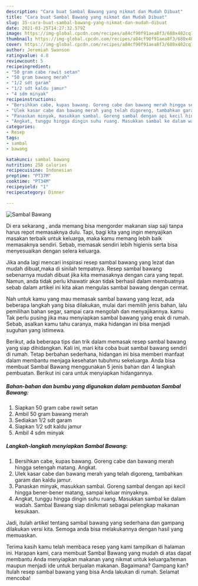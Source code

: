 ```yaml
---
description: "Cara buat Sambal Bawang yang nikmat dan Mudah Dibuat"
title: "Cara buat Sambal Bawang yang nikmat dan Mudah Dibuat"
slug: 35-cara-buat-sambal-bawang-yang-nikmat-dan-mudah-dibuat
date: 2021-03-25T14:27:32.579Z
image: https://img-global.cpcdn.com/recipes/a84cf90f91aea8f3/680x482cq70/sambal-bawang-foto-resep-utama.jpg
thumbnail: https://img-global.cpcdn.com/recipes/a84cf90f91aea8f3/680x482cq70/sambal-bawang-foto-resep-utama.jpg
cover: https://img-global.cpcdn.com/recipes/a84cf90f91aea8f3/680x482cq70/sambal-bawang-foto-resep-utama.jpg
author: Jeremiah Swanson
ratingvalue: 4.8
reviewcount: 5
recipeingredient:
- "50 gram cabe rawit setan"
- "50 gram bawang merah"
- "1/2 sdt garam"
- "1/2 sdt kaldu jamur"
- "4 sdm minyak"
recipeinstructions:
- "Bersihkan cabe, kupas bawang. Goreng cabe dan bawang merah hingga setengah matang. Angkat."
- "Ulek kasar cabe dan bawang merah yang telah digoreng, tambahkan garam dan kaldu jamur."
- "Panaskan minyak, masukkan sambal. Goreng sambal dengan api kecil hingga bener-bener matang, sampai keluar minyaknya."
- "Angkat, tunggu hingga dingin suhu ruang. Masukkan sambal ke dalam wadah. Sambal Bawang siap dinikmati sebagai pelengkap makanan kesukaan."
categories:
- Resep
tags:
- sambal
- bawang

katakunci: sambal bawang 
nutrition: 258 calories
recipecuisine: Indonesian
preptime: "PT37M"
cooktime: "PT34M"
recipeyield: "1"
recipecategory: Dinner

---
```



![Sambal Bawang](https://img-global.cpcdn.com/recipes/a84cf90f91aea8f3/680x482cq70/sambal-bawang-foto-resep-utama.jpg)

Di era  sekarang , anda memang bisa mengorder makanan siap saji tanpa harus repot memasaknya dulu. Tapi, bagi kita yang ingin menyajikan masakan terbaik untuk keluarga, maka kamu memang lebih baik memasaknya sendiri. Sebab, memasak sendiri lebih higienis serta bisa menyesuaikan dengan selera keluarga.

Jika anda lagi mencari inspirasi resep sambal bawang yang lezat dan mudah dibuat,maka di sinilah tempatnya. Resep sambal bawang  sebenarnya mudah dibuat jika kita memasaknya dengan cara yang tepat. Namun, anda tidak perlu khawatir akan tidak berhasil dalam membuatnya 
sebab dalam artikel ini kita akan mengulas sambal bawang dengan cermat.  



Nah untuk kamu yang mau memasak sambal bawang yang lezat, ada beberapa langkah yang bisa dilakukan, mulai dari memilih jenis bahan, lalu pemilihan bahan segar, sampai cara mengolah dan menyajikannya. kamu Tak perlu pusing jika mau menyiapkan sambal bawang yang enak di rumah. Sebab, asalkan kamu  tahu caranya, maka hidangan ini bisa menjadi suguhan yang istimewa.

Berikut, ada beberapa tips dan trik dalam memasak resep sambal bawang yang siap dihidangkan. Kali ini, mari kita coba buat sambal bawang sendiri di rumah. Tetap berbahan sederhana, hidangan ini bisa memberi manfaat dalam membantu menjaga kesehatan tubuhmu sekeluarga. Anda bisa membuat Sambal Bawang menggunakan 5 jenis bahan dan 4 langkah pembuatan. Berikut ini cara untuk menyiapkan hidangannya.

<!--inarticleads1-->

##### Bahan-bahan dan bumbu yang digunakan dalam pembuatan Sambal Bawang:

1. Siapkan 50 gram cabe rawit setan
1. Ambil 50 gram bawang merah
1. Sediakan 1/2 sdt garam
1. Siapkan 1/2 sdt kaldu jamur
1. Ambil 4 sdm minyak




<!--inarticleads2-->

##### Langkah-langkah menyiapkan Sambal Bawang:

1. Bersihkan cabe, kupas bawang. Goreng cabe dan bawang merah hingga setengah matang. Angkat.
1. Ulek kasar cabe dan bawang merah yang telah digoreng, tambahkan garam dan kaldu jamur.
1. Panaskan minyak, masukkan sambal. Goreng sambal dengan api kecil hingga bener-bener matang, sampai keluar minyaknya.
1. Angkat, tunggu hingga dingin suhu ruang. Masukkan sambal ke dalam wadah. Sambal Bawang siap dinikmati sebagai pelengkap makanan kesukaan.




Jadi, itulah artikel tentang  sambal bawang  yang sederhana dan gampang dilakukan versi kita. Semoga anda bisa melakukannya dengan hasil yang memuaskan. 

Terima kasih kamu telah membaca resep yang kami tampilkan di halaman ini. Harapan kami, cara membuat  Sambal Bawang yang mudah di atas dapat membantu Anda menyiapkan makanan yang nikmat untuk keluarga/teman maupun menjadi ide untuk berjualan makanan. Bagaimana? Gampang kan? Itulah resep sambal bawang yang bisa Anda lakukan di rumah. Selamat mencoba!

